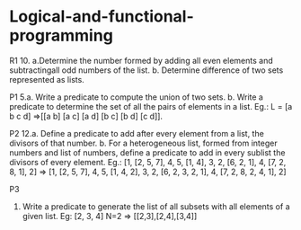 # Logical-and-functional-programming

R1
10. a.Determine the number formed by adding all even elements and subtractingall odd numbers of the list.
b. Determine difference of two sets represented as lists.

P1
5.a. Write a predicate to compute the union of two sets.
b. Write a predicate to determine the set of all the pairs of elements in a list. 
Eg.: L = [a b c d] =>[[a b] [a c] [a d] [b c] [b d] [c d]].

P2
12.a. Define a predicate to add after every element from a list, the divisors of that number.
b. For a heterogeneous list, formed from integer numbers and list of numbers, 
define a predicate to add in every sublist the divisors of every element.
Eg.: [1, [2, 5, 7], 4, 5, [1, 4], 3, 2, [6, 2, 1], 4, [7, 2, 8, 1], 2] =>
[1, [2, 5, 7], 4, 5, [1, 4, 2], 3, 2, [6, 2, 3, 2, 1], 4, [7, 2, 8, 2, 4, 1], 2]

P3
1. Write a predicate to generate the list of all subsets with all elements of a given list. 
 Eg: [2, 3, 4] N=2 => [[2,3],[2,4],[3,4]]
